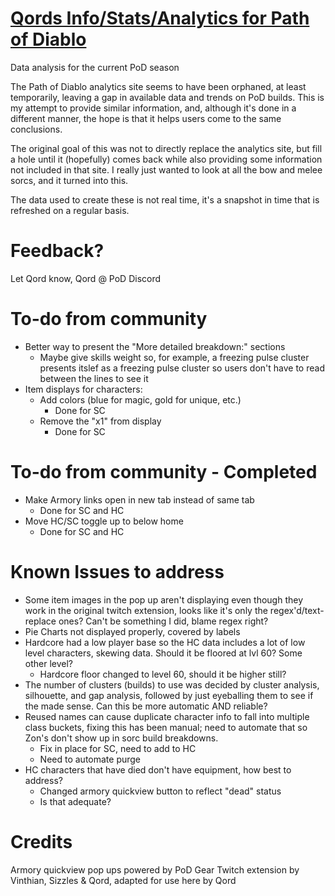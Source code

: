 # [Qords Info/Stats/Analytics for Path of Diablo](https://qordwasalreadytaken.github.io/pod-stats/Home.html)
Data analysis for the current PoD season

The Path of Diablo analytics site seems to have been orphaned, at least temporarily, leaving a gap in available data and trends on PoD builds. This is my attempt to provide similar information, and, although it's done in a different manner, the hope is that it helps users come to the same conclusions.

The original goal of this was not to directly replace the analytics site, but fill a hole until it (hopefully) comes back while also providing some information not included in that site. I really just wanted to look at all the bow and melee sorcs, and it turned into this.

The data used to create these is not real time, it's a snapshot in time that is refreshed on a regular basis.

# Feedback?
Let Qord know, Qord @ PoD Discord 

# To-do from community
* Better way to present the "More detailed breakdown:" sections
    * Maybe give skills weight so, for example, a freezing pulse cluster presents itslef as a freezing pulse cluster so users don't have to read between the lines to see it
* Item displays for characters:
    * Add colors (blue for magic, gold for unique, etc.)
        * Done for SC
    * Remove the "x1" from display
        * Done for SC

# To-do from community - Completed
* Make Armory links open in new tab instead of same tab
    * Done for SC and HC
* Move HC/SC toggle up to below home
    * Done for SC and HC

# Known Issues to address
* Some item images in the pop up aren't displaying even though they work in the original twitch extension, looks like it's only the regex'd/text-replace ones? Can't be something I did, blame regex right? 
* Pie Charts not displayed properly, covered by labels
* Hardcore had a low player base so the HC data includes a lot of low level characters, skewing data. Should it be floored at lvl 60? Some other level?
    * Hardcore floor changed to level 60, should it be higher still?
* The number of clusters (builds) to use was decided by cluster analysis, silhouette, and gap analysis, followed by just eyeballing them to see if the made sense. Can this be more automatic AND reliable?
* Reused names can cause duplicate character info to fall into multiple class buckets, fixing this has been manual; need to automate that so Zon's don't show up in sorc build breakdowns. 
    * Fix in place for SC, need to add to HC
    * Need to automate purge
* HC characters that have died don't have equipment, how best to address?
    * Changed armory quickview button to reflect "dead" status
    * Is that adequate?

# Credits
Armory quickview pop ups powered by PoD Gear Twitch extension by Vinthian, Sizzles & Qord, adapted for use here by Qord

